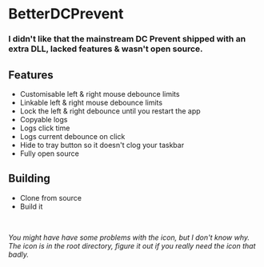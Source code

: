 # BetterDCPrevent

### I didn't like that the mainstream DC Prevent shipped with an extra DLL, lacked features & wasn't open source.

## Features
- Customisable left & right mouse debounce limits
- Linkable left & right mouse debounce limits
- Lock the left & right debounce until you restart the app
- Copyable logs
- Logs click time
- Logs current debounce on click
- Hide to tray button so it doesn't clog your taskbar
- Fully open source

## Building
- Clone from source
- Build it
<br>

*You might have have some problems with the icon, but I don't know why. The icon is in the root directory, figure it out if you really need the icon that badly.*
